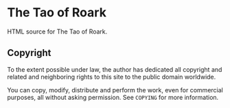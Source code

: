 # The Tao of Roark

HTML source for The Tao of Roark.

## Copyright

To the extent possible under law, the author has dedicated all copyright
and related and neighboring rights to this site to the public domain
worldwide. 

You can copy, modify, distribute and perform the work, even for commercial
purposes, all without asking permission. See `COPYING` for more information.
